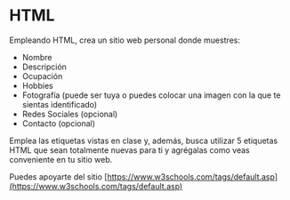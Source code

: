 # HTML

Empleando HTML, crea un sitio web personal donde muestres:

- Nombre
- Descripción
- Ocupación
- Hobbies
- Fotografía (puede ser tuya o puedes colocar una imagen con la que te sientas identificado)
- Redes Sociales (opcional)
- Contacto (opcional)

Emplea las etiquetas vistas en clase y, además, busca utilizar 5 etiquetas HTML que sean totalmente nuevas para ti y agrégalas como veas conveniente en tu sitio web.

Puedes apoyarte del sitio [https://www.w3schools.com/tags/default.asp](https://www.w3schools.com/tags/default.asp)
